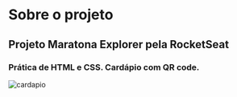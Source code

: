 # Sobre o projeto

## Projeto Maratona Explorer pela RocketSeat

### Prática de HTML e CSS. Cardápio com QR code.

![cardapio](src= ".assets/cardapio.png")